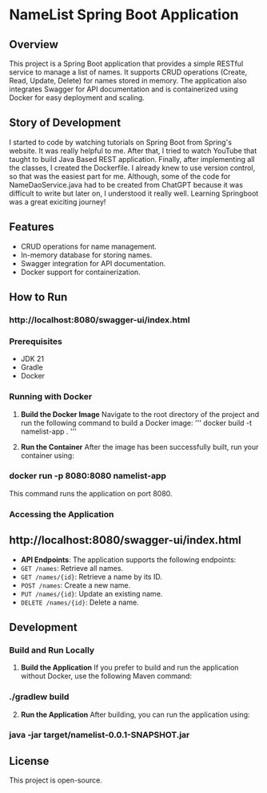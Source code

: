 # NameList Spring Boot Application

## Overview
This project is a Spring Boot application that provides a simple RESTful service to manage a list of names. It supports CRUD operations (Create, Read, Update, Delete) for names stored in memory. The application also integrates Swagger for API documentation and is containerized using Docker for easy deployment and scaling.

## Story of Development
I started to code by watching tutorials on Spring Boot from Spring's website. It was really helpful to me. After that, I tried to watch YouTube that taught to build Java Based REST application. Finally, after implementing all the classes, I created the Dockerfile. I already knew to use version control, so that was the easiest part for me. Although, some of the code for NameDaoService.java had to be created from ChatGPT because it was difficult to write but later on, I understood it really well. Learning Springboot was a great exiciting journey!

## Features
- CRUD operations for name management.
- In-memory database for storing names.
- Swagger integration for API documentation.
- Docker support for containerization.

## How to Run

### http://localhost:8080/swagger-ui/index.html

### Prerequisites
- JDK 21
- Gradle
- Docker

### Running with Docker

1. **Build the Docker Image**
   Navigate to the root directory of the project and run the following command to build a Docker image:
'''
docker build -t namelist-app .
'''

2. **Run the Container**
   After the image has been successfully built, run your container using:

### docker run -p 8080:8080 namelist-app


This command runs the application on port 8080.

### Accessing the Application

## http://localhost:8080/swagger-ui/index.html

- **API Endpoints**: The application supports the following endpoints:
- `GET /names`: Retrieve all names.
- `GET /names/{id}`: Retrieve a name by its ID.
- `POST /names`: Create a new name.
- `PUT /names/{id}`: Update an existing name.
- `DELETE /names/{id}`: Delete a name.

## Development

### Build and Run Locally

1. **Build the Application**
   If you prefer to build and run the application without Docker, use the following Maven command:

### ./gradlew build


2. **Run the Application**
   After building, you can run the application using:

### java -jar target/namelist-0.0.1-SNAPSHOT.jar

## License

This project is open-source.


